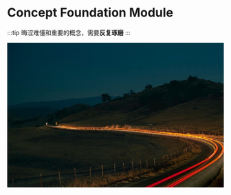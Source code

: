 # Concept Foundation Module

:::tip
晦涩难懂和重要的概念，需要**反复琢磨**
:::

<img src="./assets/concept.jpg" alt="concept" />
